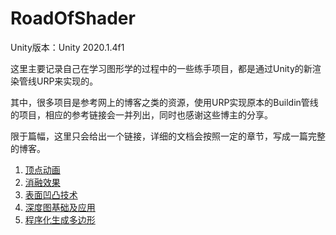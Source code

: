 # RoadOfShader

Unity版本：Unity 2020.1.4f1

这里主要记录自己在学习图形学的过程中的一些练手项目，都是通过Unity的新渲染管线URP来实现的。

其中，很多项目是参考网上的博客之类的资源，使用URP实现原本的Buildin管线的项目，相应的参考链接会一并列出，同时也感谢这些博主的分享。

限于篇幅，这里只会给出一个链接，详细的文档会按照一定的章节，写成一篇完整的博客。

1. [顶点动画](https://bzyzhang.github.io/bzyzhang.github.io/2020/11/28/2020-11-28-%EF%BC%88%E4%B8%80%EF%BC%89%E9%A1%B6%E7%82%B9%E5%8A%A8%E7%94%BB/)
2. [消融效果](https://bzyzhang.github.io/bzyzhang.github.io/2020/11/28/2020-11-28-%EF%BC%88%E4%BA%8C%EF%BC%89%E6%B6%88%E8%9E%8D%E6%95%88%E6%9E%9C/)
3. [表面凹凸技术](https://bzyzhang.github.io/bzyzhang.github.io/2020/11/29/2020-11-29-%EF%BC%88%E4%B8%89%EF%BC%89%E8%A1%A8%E9%9D%A2%E5%87%B9%E5%87%B8%E6%8A%80%E6%9C%AF/)
4. [深度图基础及应用](https://bzyzhang.github.io/bzyzhang.github.io/2020/12/01/2020-12-01-%EF%BC%88%E5%9B%9B%EF%BC%89%E6%B7%B1%E5%BA%A6%E5%9B%BE%E5%9F%BA%E7%A1%80%E5%8F%8A%E5%BA%94%E7%94%A8/)
5. [程序化生成多边形](https://bzyzhang.github.io/bzyzhang.github.io/2020/12/05/2020-12-05-%EF%BC%88%E4%BA%94%EF%BC%89%E7%A8%8B%E5%BA%8F%E5%8C%96%E7%94%9F%E6%88%90%E5%A4%9A%E8%BE%B9%E5%BD%A2/)